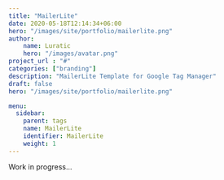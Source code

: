 ```yaml
---
title: "MailerLite"
date: 2020-05-18T12:14:34+06:00
hero: "/images/site/portfolio/mailerlite.png"
author:
    name: Luratic
    hero: "/images/avatar.png"
project_url : "#"
categories: ["branding"]
description: "MailerLite Template for Google Tag Manager"
draft: false
hero: "/images/site/portfolio/mailerlite.png"

menu:
  sidebar:
    parent: tags
    name: MailerLite
    identifier: MailerLite
    weight: 1
---
```


Work in progress...